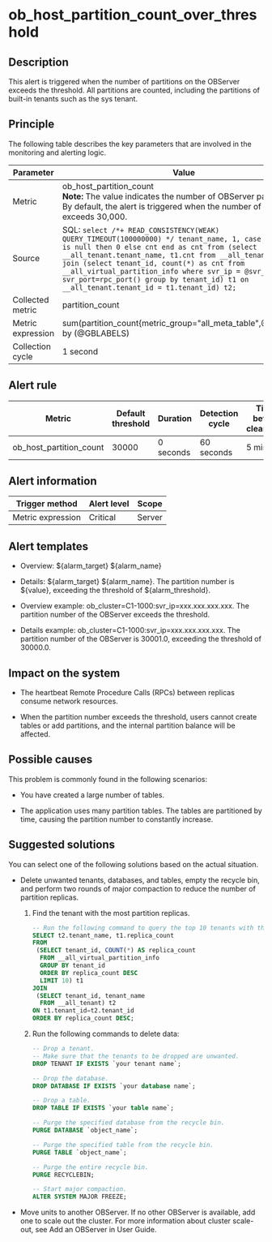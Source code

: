 ob_host_partition_count_over_threshold 
===========================================================



**Description** 
------------------------------------

This alert is triggered when the number of partitions on the OBServer exceeds the threshold. All partitions are counted, including the partitions of built-in tenants such as the sys tenant.

Principle 
------------------------------

The following table describes the key parameters that are involved in the monitoring and alerting logic. 


|     Parameter     |                                                                                                                                                                                                                             Value                                                                                                                                                                                                                             |
|-------------------|---------------------------------------------------------------------------------------------------------------------------------------------------------------------------------------------------------------------------------------------------------------------------------------------------------------------------------------------------------------------------------------------------------------------------------------------------------------|
| Metric            | ob_host_partition_count </br>**Note:**  The value indicates the number of OBServer partitions. By default, the alert is triggered when the number of partitions exceeds 30,000.                                                                                                                                                                                                                                                     |
| Source            | SQL: ```select /*+ READ_CONSISTENCY(WEAK) QUERY_TIMEOUT(100000000) */ tenant_name, 1, case when cnt is null then 0 else cnt end as cnt from (select __all_tenant.tenant_name, t1.cnt from __all_tenant left join (select tenant_id, count(*) as cnt from __all_virtual_partition_info where svr_ip = @svr_ip and svr_port=rpc_port() group by tenant_id) t1 on __all_tenant.tenant_id = t1.tenant_id) t2; ```  |
| Collected metric  | partition_count                                                                                                                                                                                                                                                                                                                                                                                                                                               |
| Metric expression | sum(partition_count{metric_group="all_meta_table",@LABELS}) by (@GBLABELS)                                                                                                                                                                                                                                                                                                                                                                                    |
| Collection cycle  | 1 second                                                                                                                                                                                                                                                                                                                                                                                                                                                      |



**Alert rule** 
-----------------------------------



|         Metric          | Default threshold | Duration  | Detection cycle | Time before clearance |
|-------------------------|-------------------|-----------|-----------------|-----------------------|
| ob_host_partition_count | 30000             | 0 seconds | 60 seconds      | 5 minutes             |



**Alert information** 
------------------------------------------



|  Trigger method   | Alert level | Scope  |
|-------------------|-------------|--------|
| Metric expression | Critical    | Server |



**Alert templates** 
----------------------------------------

* Overview: \${alarm_target} \${alarm_name}

  

* Details: \${alarm_target} \${alarm_name}. The partition number is \${value}, exceeding the threshold of ${alarm_threshold}.

  

* Overview example: ob_cluster=C1-1000:svr_ip=xxx.xxx.xxx.xxx. The partition number of the OBServer exceeds the threshold.

  

* Details example: ob_cluster=C1-1000:svr_ip=xxx.xxx.xxx.xxx. The partition number of the OBServer is 30001.0, exceeding the threshold of 30000.0.

  




**Impact on the system** 
---------------------------------------------

* The heartbeat Remote Procedure Calls (RPCs) between replicas consume network resources.

  

* When the partition number exceeds the threshold, users cannot create tables or add partitions, and the internal partition balance will be affected.

  




**Possible causes** 
----------------------------------------

This problem is commonly found in the following scenarios:

* You have created a large number of tables.

  

* The application uses many partition tables. The tables are partitioned by time, causing the partition number to constantly increase.

  




**Suggested solutions** 
--------------------------------------------

You can select one of the following solutions based on the actual situation.

* Delete unwanted tenants, databases, and tables, empty the recycle bin, and perform two rounds of major compaction to reduce the number of partition replicas. 

  1. Find the tenant with the most partition replicas.

     ```sql
     -- Run the following command to query the top 10 tenants with the most replicas.
     SELECT t2.tenant_name, t1.replica_count
     FROM 
      (SELECT tenant_id, COUNT(*) AS replica_count
       FROM __all_virtual_partition_info
       GROUP BY tenant_id
       ORDER BY replica_count DESC
       LIMIT 10) t1
     JOIN
      (SELECT tenant_id, tenant_name
       FROM __all_tenant) t2
     ON t1.tenant_id=t2.tenant_id
     ORDER BY replica_count DESC;
     ```

     
  
  2. Run the following commands to delete data:

     ```sql
     -- Drop a tenant.
     -- Make sure that the tenants to be dropped are unwanted. 
     DROP TENANT IF EXISTS `your tenant name`;
     
     -- Drop the database.
     DROP DATABASE IF EXISTS `your database name`;
     
     -- Drop a table.
     DROP TABLE IF EXISTS `your table name`;
     
     -- Purge the specified database from the recycle bin.
     PURGE DATABASE `object_name`;
     
     -- Purge the specified table from the recycle bin.
     PURGE TABLE `object_name`;
     
     -- Purge the entire recycle bin.
     PURGE RECYCLEBIN;
     
     -- Start major compaction.
     ALTER SYSTEM MAJOR FREEZE;
     ```

     
  

  

* Move units to another OBServer. If no other OBServer is available, add one to scale out the cluster. For more information about cluster scale-out, see Add an OBServer in User Guide.

  




